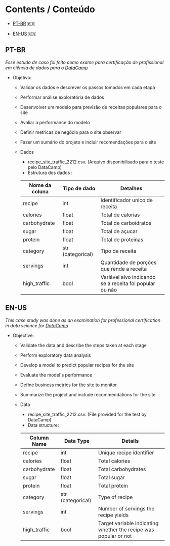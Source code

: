 # Contents / Conteúdo

- [PT-BR](#pt-br) 🇧🇷


- [EN-US](#en-us) 🇺🇸

## PT-BR
*Esse estudo de caso foi feito como exame para certificação de profissional em ciência de dados para o [DataCamp](https://datacamp.com)*
- Objetivo:
    -   Validar os dados e descrever os passos tomados em cada etapa
    -   Performar análise exploratória de dados
    -   Desenvolver um modelo para previsão de receitas populares para o site
    -   Avaliar a performance do modelo
    -   Definir metricas de negócio para o site observar
    -   Fazer um sumário do projeto e incluir recomendações para o site

    - Dados 
        -   recipe_site_traffic_2212.csv. (Arquivo disponibilisado para o teste pelo DataCamp)
        *   Estrutura dos dados :

        **Nome da coluna** | **Tipo de dado** | **Detalhes**
        ---------- | ---------- | ----------
        recipe| int | Identificador unico de receita
        calories| float | Total de calorias
        carbohydrate| float | Total de carboidratos
        sugar| float | Total de açucar
        protein| float | Total de proteinas
        category| str (categorical) | Tipo de receita
        servings| int | Quantidade de porções que rende a receita
        high_traffic| bool | Variável alvo indicando se a receita foi popular ou não

## EN-US
*This case study was done as an examination for professional certification in data science for [DataCamp](https://datacamp.com)*
- Objective:
    -   Validate the data and describe the steps taken at each stage
    -   Perform exploratory data analysis
    -   Develop a model to predict popular recipes for the site
    -   Evaluate the model's performance
    -   Define business metrics for the site to monitor
    -   Summarize the project and include recommendations for the site

    - Data
        -   recipe_site_traffic_2212.csv. (File provided for the test by DataCamp)
        *   Data structure:

        **Column Name** | **Data Type** | **Details**
        ---------- | ---------- | ----------
        recipe| int | Unique recipe identifier
        calories| float | Total calories
        carbohydrate| float | Total carbohydrates
        sugar| float | Total sugar
        protein| float | Total protein
        category| str (categorical) | Type of recipe
        servings| int | Number of servings the recipe yields
        high_traffic| bool | Target variable indicating whether the recipe was popular or not